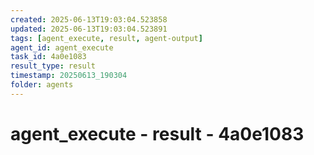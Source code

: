 ```yaml
---
created: 2025-06-13T19:03:04.523858
updated: 2025-06-13T19:03:04.523891
tags: [agent_execute, result, agent-output]
agent_id: agent_execute
task_id: 4a0e1083
result_type: result
timestamp: 20250613_190304
folder: agents
---
```


# agent_execute - result - 4a0e1083

